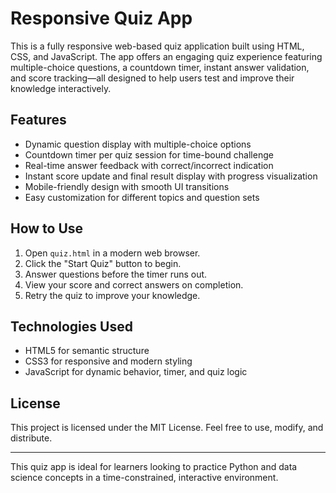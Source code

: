 # Responsive Quiz App

This is a fully responsive web-based quiz application built using HTML, CSS, and JavaScript. The app offers an engaging quiz experience featuring multiple-choice questions, a countdown timer, instant answer validation, and score tracking—all designed to help users test and improve their knowledge interactively.

## Features

- Dynamic question display with multiple-choice options
- Countdown timer per quiz session for time-bound challenge
- Real-time answer feedback with correct/incorrect indication
- Instant score update and final result display with progress visualization
- Mobile-friendly design with smooth UI transitions
- Easy customization for different topics and question sets

## How to Use

1. Open `quiz.html` in a modern web browser.
2. Click the "Start Quiz" button to begin.
3. Answer questions before the timer runs out.
4. View your score and correct answers on completion.
5. Retry the quiz to improve your knowledge.

## Technologies Used

- HTML5 for semantic structure
- CSS3 for responsive and modern styling
- JavaScript for dynamic behavior, timer, and quiz logic

## License

This project is licensed under the MIT License. Feel free to use, modify, and distribute.

---

This quiz app is ideal for learners looking to practice Python and data science concepts in a time-constrained, interactive environment.
